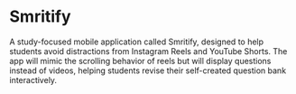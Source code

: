 # Smritify
A study-focused mobile application called Smritify, designed to help students avoid distractions from Instagram Reels and YouTube Shorts. The app will mimic the scrolling behavior of reels but will display questions instead of videos, helping students revise their self-created question bank interactively.
